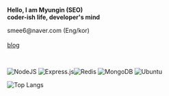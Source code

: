 <div>
  
<p>
<a><b>Hello, I am Myungin (SEO)</b></a><br>
<b>coder-ish life, developer's mind</b>
</p>
<p>
smee6@naver.com (Eng/kor)<br><br>
<a href="https://codegosu.tistory.com/">blog</a><br>

</p>
<br>

  
![NodeJS](https://img.shields.io/badge/node.js-6DA55F?style=for-the-badge&logo=node.js&logoColor=white) ![Express.js](https://img.shields.io/badge/express.js-%23404d59.svg?style=for-the-badge&logo=express&logoColor=%2361DAFB)![Redis](https://img.shields.io/badge/redis-%23DD0031.svg?style=for-the-badge&logo=redis&logoColor=white) 
![MongoDB](https://img.shields.io/badge/MongoDB-%234ea94b.svg?style=for-the-badge&logo=mongodb&logoColor=white) ![Ubuntu](https://img.shields.io/badge/Ubuntu-E95420?style=for-the-badge&logo=ubuntu&logoColor=white)
<br>

![Top Langs](https://github-readme-stats.vercel.app/api/top-langs/?username=smee6&layout=compact)

</div>
